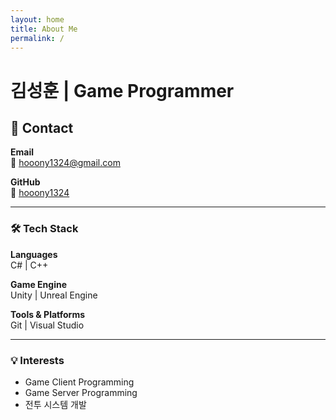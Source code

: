 ```yaml
---
layout: home
title: About Me
permalink: /
---
```


# 김성훈 | Game Programmer

## 👋 Contact
**Email**  
📧 hooony1324@gmail.com

**GitHub**  
🔗 [hooony1324](https://github.com/hooony1324)

---

### 🛠 Tech Stack
**Languages**  
C# | C++

**Game Engine**  
Unity | Unreal Engine

**Tools & Platforms**  
Git | Visual Studio

---

### 💡 Interests
- Game Client Programming
- Game Server Programming
- 전투 시스템 개발

